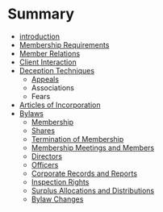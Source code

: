 # Summary

* [introduction](README.md)
* [Membership Requirements](membership_requirements.md)
* [Member Relations](member_relations.md)
* [Client Interaction](client_interaction.md)
* [Deception Techniques](deception_techniques.md)
   * [Appeals](deception_techniques/appeals.md)
   * Associations
   * Fears
* [Articles of Incorporation](articles_of_incorporation.md)
* [Bylaws](bylaws.md)
   * [Membership](bylaws/membership.md)
   * [Shares](bylaws/shares.md)
   * [Termination of Membership](bylaws/termination_of_membership.md)
   * [Membership Meetings and Members](bylaws/membership_meetings_and_members.md)
   * [Directors](bylaws/directors.md)
   * [Officers](bylaws/officers.md)
   * [Corporate Records and Reports](bylaws/corporate_records_and_reports.md)
   * [Inspection Rights](bylaws/inspection_rights.md)
   * [Surplus Allocations and Distributions](bylaws/surplus_allocations_and_distributions.md)
   * [Bylaw Changes](bylaws/bylaw_changes.md)

